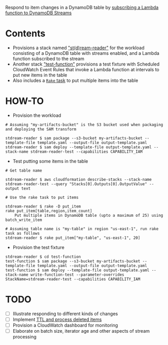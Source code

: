 Respond to item changes in a DynamoDB table by [subscribing a Lambda function to DynamoDB Streams](https://docs.aws.amazon.com/amazondynamodb/latest/developerguide/Streams.html)

Contents
===

- Provisions a stack named ["st(d)ream-reader"](template.yaml) for the workload consisting of a DynamoDB table with streams enabled, and a Lambda function subscribed to the stream
- Another stack ["test-function"](test-function/template.yaml) provisions a test fixture with Scheduled CloudWatch Event Rules that invoke a Lambda function at intervals to put new items in the table
- Also includes a [```Rake``` task](Rakefile) to put multiple items into the table

HOW-TO
===

- Provision the workload

```
# Assuming "my-artifacts-bucket" is the S3 bucket used when packaging and deploying the SAM transform

stdream-reader $ sam package --s3-bucket my-artifacts-bucket --template-file template.yaml --output-file output-template.yaml
stdream-reader $ sam deploy --template-file output-template.yaml --stack-name stdream-reader-test --capabilities CAPABILITY_IAM 

```

- Test putting some items in the table

```
# Get table name

stdream-reader $ aws cloudformation describe-stacks --stack-name stdream-reader-test --query "Stacks[0].Outputs[0].OutputValue" --output text

# Use the rake task to put items

stdream-reader $ rake -D put_item
rake put_item[table,region,item_count]
    Put multiple items in DynamoDB table (upto a maximum of 25) using batch_write_item

# Assuming table name is "my-table" in region "us-east-1", run rake task as follows
stdream-reader $ rake put_item["my-table", "us-east-1", 20]

```

- Provision the test fixture

```
stdream-reader $ cd test-function
test-function $ sam package --s3-bucket my-artifacts-bucket --template-file template.yaml --output-file output-template.yaml
test-function $ sam deploy --template-file output-template.yaml --stack-name write-function-test --parameter-overrides StackName=stdream-reader-test --capabilities CAPABILITY_IAM 

```

TODO
===

- [ ] Illustrate responding to different kinds of changes
- [ ] Implement [TTL and process deleted items](https://docs.aws.amazon.com/amazondynamodb/latest/developerguide/time-to-live-ttl-streams.html)
- [ ] Provision a CloudWatch dashboard for monitoring
- [ ] Elaborate on batch size, iterator age and other aspects of stream processing
